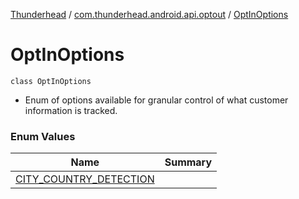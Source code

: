 [Thunderhead](../../index.md) / [com.thunderhead.android.api.optout](../index.md) / [OptInOptions](./index.md)

# OptInOptions

`class OptInOptions`

* Enum of options available for granular control of what customer information is tracked.

### Enum Values

| Name | Summary |
|---|---|
| [CITY_COUNTRY_DETECTION](-c-i-t-y_-c-o-u-n-t-r-y_-d-e-t-e-c-t-i-o-n.md) |  |
